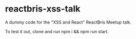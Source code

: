 # reactbris-xss-talk
A dummy code for the "XSS and React" ReactBris Meetup talk.

To test it out, clone and run npm i && npm run start.

